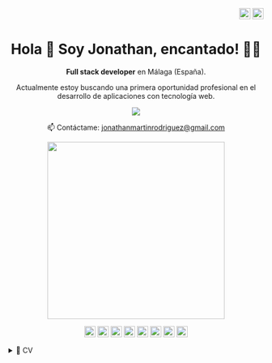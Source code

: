<p align="right">
<a href="https://github.com/JoniMR/JoniMR/blob/main/README_es.md" target="_blank" rel="noopener noreferrer"><img height="22" src="https://cdn-icons-png.flaticon.com/512/197/197593.png" alt="Readme en español"></a>
<a href="https://github.com/JoniMR/JoniMR/blob/main/README.md" target="_blank" rel="noopener noreferrer"><img height="22" src="https://cdn-icons-png.flaticon.com/512/197/197374.png" alt="Readme in english"></a></p>

<h1 align='center'>
  Hola 👋 Soy Jonathan, encantado! 👨‍💻
</h1>

<p align='center'>
  <b>Full stack developer</b> en Málaga (España).
</p>

<p align='center'>
Actualmente estoy buscando una primera oportunidad profesional en el desarrollo de aplicaciones con tecnología web.
</p>

<p align='center'>
  
  <a href="https://www.linkedin.com/in/jonathan-martin-rodriguez/">
    <img src="https://img.shields.io/badge/linkedin-%230077B5.svg?&style=for-the-badge&logo=linkedin&logoColor=white" />
  </a>
  
</p>

<p align='center'>
  📫 Contáctame: <a href='jonathanmartinrodriguez@gmail.com'>jonathanmartinrodriguez@gmail.com</a>
</p>

<p align='center'>
  <a href="#"><img src="https://github-readme-stats.vercel.app/api?username=JoniMR&show_icons=true&count_private=true&theme=dark" width="350"></a>
</p>

<p align='center'>
<img height="22" src="https://img.shields.io/badge/HTML5-E34F26?style=for-the-badge&logo=html5&logoColor=white" />
<img height="22" src="https://img.shields.io/badge/CSS3-1572B6?style=for-the-badge&logo=css3&logoColor=white" />
<img height="22" src="https://img.shields.io/badge/JavaScript-323330?style=for-the-badge&logo=javascript&logoColor=F7DF1E" />
<img height="22" src="https://img.shields.io/badge/Angular-DD0031?style=for-the-badge&logo=angular&logoColor=white" />
<img height="22" src="https://img.shields.io/badge/PHP-777BB4?style=for-the-badge&logo=php&logoColor=white" />
<img height="22" src="https://img.shields.io/badge/MySQL-005C84?style=for-the-badge&logo=mysql&logoColor=white" />
<img height="22" src="https://img.shields.io/badge/Amazon_AWS-FF9900?style=for-the-badge&logo=amazonaws&logoColor=white" />
<img height="22" src="https://img.shields.io/badge/Wordpress-21759B?style=for-the-badge&logo=wordpress&logoColor=white" />
</p>

<details>
  <summary>📃 CV </summary>


## Educación

  
- 📖 **Desarrollo web**\
📆 2022 - actualidad
📍 **I.E.S Campanillas** - Málaga, España

- 📖 **Técnico superior en Automatización y Robótica Industrial**\
📆 2019 - 2021
📍 **I.E.S Salesianos Palma del Río** - Córdoba, España
  
## Experience

- 💻 **Programador de PLC**\
📆 2021\
📍 **VEREDA SYSTEM SOTECONTROL, S.L** - Málaga, España
  
- 👨‍💻 **Especialista en Arbitraje y Matched Betting**\
📆 2016 - 2021\
📍 **Freelance** - Málaga, España
